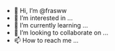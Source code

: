 - 👋 Hi, I’m @frasww
- 👀 I’m interested in ...
- 🌱 I’m currently learning ...
- 💞️ I’m looking to collaborate on ...
- 📫 How to reach me ...

<!---
frasww/frasww is a ✨ special ✨ repository because its `README.md` (this file) appears on your GitHub profile.
You can click the Preview link to take a look at your changes.
--->
